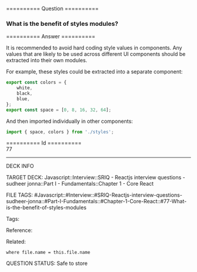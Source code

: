 ========== Question ==========  

### What is the benefit of styles modules?  

========== Answer ==========  

It is recommended to avoid hard coding style values in components. Any values
that are likely to be used across different UI components should be extracted
into their own modules.

For example, these styles could be extracted into a separate component:

```javascript
export const colors = {
    white,
    black,
    blue,
};
export const space = [0, 8, 16, 32, 64];
```

And then imported individually in other components:

```javascript
import { space, colors } from './styles';
```

========== Id ==========  
77

---

DECK INFO

TARGET DECK: Javascript::Interview::SRIQ - Reactjs interview questions - sudheer jonna::Part I - Fundamentals::Chapter 1 - Core React

FILE TAGS: #Javascript::#Interview::#SRIQ-Reactjs-interview-questions-sudheer-jonna::#Part-I-Fundamentals::#Chapter-1-Core-React::#77-What-is-the-benefit-of-styles-modules

Tags:

Reference:

Related:

```dataview
where file.name = this.file.name
```
QUESTION STATUS: Safe to store
